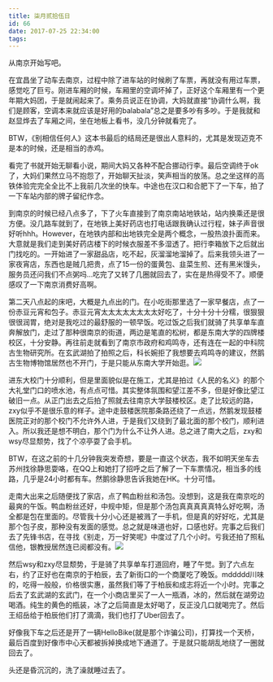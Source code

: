 ```yaml
---
title: 柒月贰拾伍日
id: 66
date: 2017-07-25 22:34:00
tags:
---
```


从南京开始写吧。

在宜昌坐了动车去南京，过程中除了进车站的时候刷了车票，再就没有用过车票，感觉吃了巨亏。刚进车厢的时候，车厢里的空调坏掉了，正好这个车厢里有一个更年期大妈团，于是就闹起来了。乘务员说正在协调，大妈就直接“协调什么啊，我们是顾客，空调本来就应该是好用的balabala”总之是要多吵有多吵。于是我就和赵显烨去了车厢之间，坐在地板上看书，没几分钟就看完了。

BTW，《别相信任何人》这本书最后的结局还是很出人意料的，尤其是发现迈克不是本的时候，还是相当的赤鸡。

看完了书就开始无聊看小说，期间大妈又各种不配合挪动行李。最后空调终于ok了，大妈们果然立马不抱怨了，开始聊天扯淡，笑声相当的放荡。总之坐这样的高铁体验完完全全比不上我前几次坐的快车。中途也在汉口和合肥下了一下车，拍了一下车站内部的牌子留纪作念。

到南京的时候已经八点多了，下了火车直接到了南京南站地铁站，站内换乘还是很方便。没几路车就到了，在地铁上美好药店也打电话跟我确认过行程，妹子声音很好听hhh。However，在地铁内部和出地铁完全是两个概念，一股热浪扑面而来。大意就是我们走到美好药店楼下的时候衣服差不多湿透了。把行李箱放下之后就出门找吃的。一开始进了一家甜品店，吃不起，灰溜溜地溜掉了。后来我领头进了一家夜宵店，东西也是贼几把贵，点了15一份的蛋黄包、韭菜生煎、还有黑米馒头，服务员还问我们不点粥吗...吃完了又转了几圈就回去了，实在是热得受不了。顺便感叹了一下南京消费好高啊。

第二天八点起的床吧，大概是九点出的门。在小吃街那里选了一家早餐店，点了一份赤豆元宵和包子。赤豆元宵太太太太太太太太好吃了，十分十分十分糯，很狠狠很很润胃，绝对是我吃过的最舒服的一顿早饭。吃过饭之后我们就骑了共享单车直奔解放门，走过了那种很南京的街道，两边是笔直的松树，都是东南大学的四牌楼校区，十分安静。再往前走就看到了南京市政府和鸡鸣寺，还有连在一起的中科院古生物研究所。在玄武湖拍了拍照之后，科长婉拒了我想要去鸡鸣寺的建议，然鹅古生物博物馆居然也不开门，于是只能从东南大学开始逛。![](http://img.cyrise.cn/wp-content/uploads/2017/07/20170725_101501.jpg)

进东大校门十分顺利，但是里面貌似是在施工，尤其是拍过《人民的名义》的那个大礼堂门口的喷水池，有点点可惜。其实整体氛围和望江差不多，但是好像比望江破旧一点。从正门出去之后拍了照就去往南京大学鼓楼校区。走了比较远的路，zxy似乎不是很乐意的样子。途中走鼓楼医院那条路还绕了一点远，然鹅发现鼓楼医院正对的那个校门不允许外人进，于是我们又绕到了最北面的那个校门，顺利进入。所以我还是想不明白，那个门为什么不让外人进。总之进了南大之后，zxy和wsy尽显颓势，找了个凉亭耍了会手机。

BTW，在这之前的十几分钟我突发奇想，要是一直这个状态，我不如明天坐车去苏州找徐静思耍咯，在QQ上和她打了招呼之后了解了一下车票情况，相当多的线路，几乎是24小时都有车。然鹅徐静思告诉我她在HK。十分可惜。

走南大出来之后随便找了家店，点了鸭血粉丝和汤包。没想到，这是我在南京吃的最爽的午饭。鸭血粉丝还好，中规中矩，但是那个汤包真真真真真特么好吃啊，汤全都是包在里面的。尽管我十分小心还是被溅了一手机，但是真的好好吃，尤其是那个包子皮，那种没有发面的感觉。总之就是味道也好，口感也好。完事之后我们去了先锋书店，在寻找《别走，万一好笑呢》中度过了几个小时。亏我还拍了照私信他，银教授居然连已阅都没有。![](http://img.cyrise.cn/wp-content/uploads/2017/08/2017-07-27-01.00.59-1.jpg)

然后wsy和zxy尽显颓势，于是骑了共享单车打道回府，睡了午觉。到了六点左右，约了正好也在南京的于柏辰，去了新街口的一个商厦吃了晚饭。mddddd川味的，吃得一般般，价格很实惠，虽然我们等了于柏辰和成志将近一个小时。完事之后去了玄武湖的玄武门，在一个小商店里买了一人一瓶酒，冰的，然后就在湖旁边喝酒。纯生的黄色的瓶装，冰了之后简直是太好喝了，反正没几口就喝完了。然后王绍岳给于柏辰他们打了滴滴，我们也打了Uber回去了。

好像我下车之后还是开了一辆HelloBike(就是那个诈骗公司)，打算找一个天桥，最后百度到好像市中心天都被拆掉换成地下通道了。于是就只能胡乱地绕了一圈就回去了。

头还是昏沉沉的，洗了澡就睡过去了。